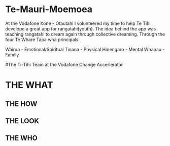 # Te-Mauri-Moemoea

At the Vodafone Xone - Otautahi I volunteered my time to help Te Tihi develope a great app for rangatahi(youth). The idea behind the 
app was teaching rangatahi to dream again through collective dreaming. Through the four Te Whare Tapa wha principals: 

Wairua -    Emotional/Spiritual
Tinana -    Physical
Hinengaro - Mental
Whanau -    Family

#The Ti-Tihi Team at the Vodafone Change Accerlerator




# THE WHAT



## THE HOW


## THE LOOK



## THE WHO




